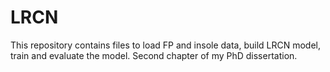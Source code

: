 # LRCN
This repository contains files to load FP and insole data, build LRCN model, train and evaluate the model. Second chapter of my PhD dissertation.
